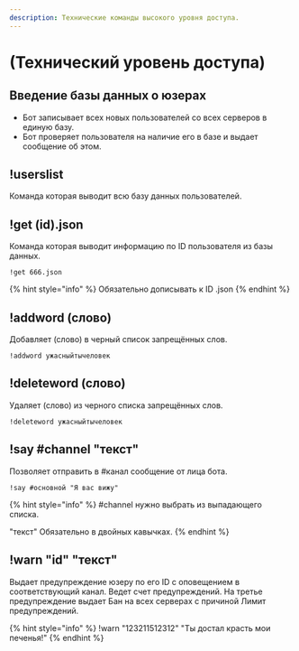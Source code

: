 ```yaml
---
description: Технические команды высокого уровня доступа.
---
```


# \(Технический уровень доступа\)

## Введение базы данных о юзерах

* Бот записывает всех новых пользователей со всех серверов в единую базу.
* Бот проверяет пользователя на наличие его в базе и выдает сообщение об этом.

## !userslist

Команда которая выводит всю базу данных пользователей.

## !get \(id\).json

Команда которая выводит информацию по ID пользователя из базы данных.

```text
!get 666.json
```

{% hint style="info" %}
Обязательно дописывать к ID .json
{% endhint %}

## !addword \(слово\)

Добавляет \(слово\) в черный список запрещённых слов.

```text
!addword ужасныйтычеловек
```

## !deleteword \(слово\)

Удаляет \(слово\) из черного списка запрещённых слов.

```text
!deleteword ужасныйтычеловек
```

## !say \#channel "текст"

Позволяет отправить в \#канал сообщение от лица бота.

```text
!say #основной "Я вас вижу"
```

{% hint style="info" %}
\#channel нужно выбрать из выпадающего списка.

"текст" Обязательно в двойных кавычках.
{% endhint %}

## !warn "id" "текст"

Выдает предупреждение юзеру по его ID c оповещением в соответствующий канал. Ведет счет предупреждений. На третье предупреждение выдает Бан на всех серверах с причиной Лимит предупреждений.

{% hint style="info" %}
!warn "123211512312" "Ты достал красть мои печенья!"
{% endhint %}



